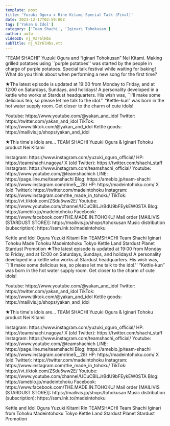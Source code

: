 ```yaml
---
template: post
title: 'Yuzuki Ogura x Rine Kitami Special Talk (Final)'
date: 2023-12-17T02:59:00Z
tag: ['Yakan & Idol']
category: ['Team Shachi', 'Iginari Tohokusan']
author: auto 
videoID: nj_VZr6lHbs
subTitle: nj_VZr6lHbs.vtt
---
```

“TEAM SHACHI” Yuzuki Ogura and “Iginari Tohokusan” Nei Kitami.
Making grilled potatoes using ``purple potatoes'' was started by the people in charge of purple potatoes.
Special talk festival while waiting for baking!
What do you think about when performing a new song for the first time?

★The latest episode is updated at 19:00 from Monday to Friday, and at 12:00 on Saturdays, Sundays, and holidays!
A personality developed in a kettle who works at Stardust headquarters.
His wish was, ``I'll make some delicious tea, so please let me talk to the idol.''
“Kettle-kun” was born in the hot water supply room.
Get closer to the charm of cute idols!

<Kettle and Idol>
Youtube: https://www.youtube.com/@yakan_and_idol
Twitter: https://twitter.com/yakan_and_idol
TikTok: https://www.tiktok.com/@yakan_and_idol
Kettle goods: https://mailivis.jp/shops/yakan_and_idol

★This time's idols are... TEAM SHACHI Yuzuki Ogura & Iginari Tohoku product Nei Kitami

<Ogura Yuzuhime>
Instagram: https://www.instagram.com/yuzuki_oguro_official/

<TEAM SHACHI>
HP: https://teamshachi.nagoya/
X (old Twitter): https://twitter.com/shachi_staff
Instagram: https://www.instagram.com/teamshachi_official/
Youtube: https://www.youtube.com/@teamshachich
LINE: https://page.line.me/teamshachi
Blog: https://ameblo.jp/team-shachi

<Kitamirine>
https://www.instagram.com/rine5__28/

<Iginari from Tohoku>
HP: https://madeintohoku.com/
X (old Twitter): https://twitter.com/madeintohoku
Instagram: https://www.instagram.com/the_made_in_tohoku/
TikTok: https://vt.tiktok.com/ZSdu5ww2E/
Youtube: https://www.youtube.com/channel/UCuCBILJrBdU9bFEykEW0STA
Blog: https://ameblo.jp/madeintohoku
Facebook: https://www.facebook.com/THE.MADE.IN.TOHOKU/
Mail order [MAILIVIS (STARDUST STORE)]: https://mailivis.jp/shops/tohokusan
Music distribution (subscription): https://ssm.lnk.to/madeintohoku

Kettle and Idol Ogura Yuzuki Kitami Rin TEAMSHACHI Team Shachi Iginari Tohoku Made Tohoku Madeintohoku Tokyo Kettle Land Stardust Planet Stardust Promotion
★The latest episode is updated at 19:00 from Monday to Friday, and at 12:00 on Saturdays, Sundays, and holidays!
A personality developed in a kettle who works at Stardust headquarters.
His wish was, ``I'll make some delicious tea, so please let me talk to the idol.''
“Kettle-kun” was born in the hot water supply room.
Get closer to the charm of cute idols!

<Kettle and Idol>
Youtube: https://www.youtube.com/@yakan_and_idol
Twitter: https://twitter.com/yakan_and_idol
TikTok: https://www.tiktok.com/@yakan_and_idol
Kettle goods: https://mailivis.jp/shops/yakan_and_idol

★This time's idols are... TEAM SHACHI Yuzuki Ogura & Iginari Tohoku product Nei Kitami

<Ogura Yuzuhime>
Instagram: https://www.instagram.com/yuzuki_oguro_official/

<TEAM SHACHI>
HP: https://teamshachi.nagoya/
X (old Twitter): https://twitter.com/shachi_staff
Instagram: https://www.instagram.com/teamshachi_official/
Youtube: https://www.youtube.com/@teamshachich
LINE: https://page.line.me/teamshachi
Blog: https://ameblo.jp/team-shachi

<Kitamirine>
https://www.instagram.com/rine5__28/

<Iginari from Tohoku>
HP: https://madeintohoku.com/
X (old Twitter): https://twitter.com/madeintohoku
Instagram: https://www.instagram.com/the_made_in_tohoku/
TikTok: https://vt.tiktok.com/ZSdu5ww2E/
Youtube: https://www.youtube.com/channel/UCuCBILJrBdU9bFEykEW0STA
Blog: https://ameblo.jp/madeintohoku
Facebook: https://www.facebook.com/THE.MADE.IN.TOHOKU/
Mail order [MAILIVIS (STARDUST STORE)]: https://mailivis.jp/shops/tohokusan
Music distribution (subscription): https://ssm.lnk.to/madeintohoku

Kettle and Idol Ogura Yuzuki Kitami Rin TEAMSHACHI Team Shachi Iginari from Tohoku Madeintohoku Tokyo Kettle Land Stardust Planet Stardust Promotion